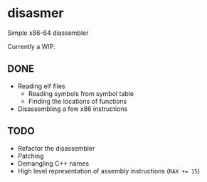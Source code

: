 # disasmer

Simple x86-64 diassembler

Currently a WIP.

## DONE
- Reading elf files
    - Reading symbols from symbol table
    - Finding the locations of functions
- Disassembling a few x86 instructions
## TODO
- Refactor the disassembler
- Patching
- Demangling C++ names
- High level representation of assembly instructions (`RAX += 15`)
